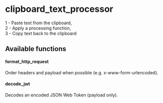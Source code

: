 # clipboard_text_processor

1 - Paste text from the clipboard,  
2 - Apply a processing function,  
3 - Copy text back to the clipboard

## Available functions
#### format_http_request
Order headers and payload when possible (e.g. x-www-form-urlencoded).  

#### decode_jwt
Decodes an encoded JSON Web Token (payload only).  
